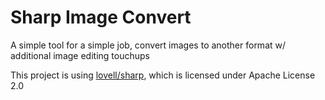 # Sharp Image Convert

A simple tool for a simple job, convert images to another format w/ additional image editing touchups

This project is using [lovell/sharp](https://github.com/lovell/sharp), which is licensed under Apache License 2.0

